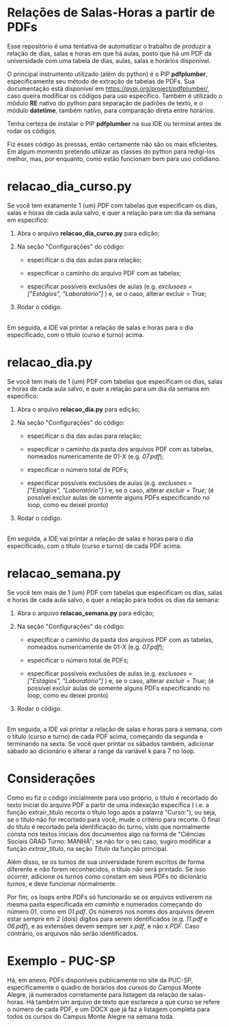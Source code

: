 # Relações de Salas-Horas a partir de PDFs
Esse repositório é uma tentativa de automatizar o trabalho de produzir a relação de dias, salas e horas em que há aulas, posto que há um PDF da universidade com uma tabela de dias, aulas, salas e horários disponível.

O principal instrumento utilizado (além do python) é o PIP **pdfplumber**, especificamente seu método de extração de tabelas de PDFs. Sua documentação está disponível em https://pypi.org/project/pdfplumber/, caso queira modificar os códigos para uso específico. Também é utilizado o módulo **RE** nativo do python para separação de padrões de texto, e o módulo **datetime**, também nativo, para comparação direta entre horários.

Tenha certeza de instalar o PIP **pdfplumber** na sua IDE ou terminal antes de rodar os códigos.

Fiz esses código às pressas, então certamente não são os mais eficientes. Em algum momento pretendo utilizar as classes do python para redigí-los melhor, mas, por enquanto, como estão funcionam bem para uso cotidiano.


# relacao_dia_curso.py
Se você tem exatamente 1 (um) PDF com tabelas que especificam os dias, salas e horas de cada aula salvo, e quer a relação para um dia da semana em específico: 
<br/>

1. Abra o arquivo **relacao_dia_curso.py** para edição;

2. Na seção "Configurações" do código:
   - especificar o dia das aulas para relação;
     
   - especificar o caminho do arquivo PDF com as tabelas;
     
   - especificar possíveis exclusões de aulas (e.g. *exclusoes = ["Estágios", "Laboratório"]* ) e, se o caso, alterar excluir = True;

3. Rodar o código.


<br/>
Em seguida, a IDE vai printar a relação de salas e horas para o dia especificado, com o título (curso e turno) acima.


# relacao_dia.py
Se você tem mais de 1 (um) PDF com tabelas que especificam os dias, salas e horas de cada aula salvo, e quer a relação para um dia da semana em específico:
<br/>

1. Abra o arquivo **relacao_dia.py** para edição;

2. Na seção "Configurações" do código:

   - especificar o dia das aulas para relação;

   - especificar o caminho da pasta dos arquivos PDF com as tabelas, nomeados numericamente de 01-X (e.g. *07.pdf*);

   - especificar o número total de PDFs;

   - especificar possíveis exclusões de aulas (e.g. *exclusoes = ["Estágios", "Laboratório"]* ) e, se o caso, alterar *excluir = True*;
(é possível excluir aulas de somente alguns PDFs especificando no loop, como eu deixei pronto)

3. Rodar o código.

<br/>
Em seguida, a IDE vai printar a relação de salas e horas para o dia especificado, com o título (curso e turno) de cada PDF acima.


# relacao_semana.py
Se você tem mais de 1 (um) PDF com tabelas que especificam os dias, salas e horas de cada aula salvo, e quer a relação para todos os dias da semana:
<br/>

1. Abra o arquivo **relacao_semana.py** para edição;

2. Na seção "Configurações" do código: 

   - especificar o caminho da pasta dos arquivos PDF com as tabelas, nomeados numericamente de 01-X (e.g. *07.pdf*);

   - especificar o número total de PDFs;

   - especificar possíveis exclusões de aulas (e.g. *exclusoes = ["Estágios", "Laboratório"]* ) e, se o caso, alterar *excluir = True*;
(é possível excluir aulas de somente alguns PDFs especificando no loop, como eu deixei pronto)

3. Rodar o código.

<br/>
Em seguida, a IDE vai printar a relação de salas e horas para a semana, com o título (curso e turno) de cada PDF acima, começando da segunda e terminando na sexta. Se você quer printar os sábados também, adicionar sábado ao dicionário e alterar a range da variável k para 7 no loop.

# Considerações

Como eu fiz o código inicialmente para uso próprio, o título é recortado do texto inicial do arquivo PDF a partir de uma indexação específica ( i.e. a função extrair_titulo recorta o título logo após a palavra "Curso:"), ou seja, se o título não for recortado para você, mude o critério para recorte. O final do título é recortado pela identificação do turno, visto que normalmente consta nos textos iniciais dos documentos algo na forma de "Ciências Sociais GRAD Turno: MANHÃ"; se não for o seu caso, sugiro modificar a função *extrair_título*, na seção *Título* da função principal.

Além disso, se os turnos de sua universidade forem escritos de forma diferente e não forem reconhecidos, o título não será printado. Se isso ocorrer, adicione os turnos como constam em seus PDFs no dicionário *turnos*, e deve funcionar normalmente.

Por fim, os loops entre PDFs só funcionarão se os arquivos estiverem na mesma pasta especificada em *caminho* e numerados começando do número 01, como em *01.pdf*. Os números nos nomes dos arquivos devem estar sempre em 2 (dois) dígitos para serem identificados (e.g. *11.pdf* e *06.pdf*), e as extensões devem sempre ser *x.pdf*, e não *x.PDF*. Caso contrário, os arquivos não serão identificados.

# Exemplo - PUC-SP

Há, em anexo, PDFs disponíveis publicamente no site da PUC-SP, especificamente o quadro de horários dos cursos do Campus Monte Alegre, já numerados corretamente para listagem da relação de salas-horas. Há também um arquivo de texto que esclarece a que curso se refere o número de cada PDF, e um DOCX que já faz a listagem completa para todos os cursos do Campus Monte Alegre na semana toda.
